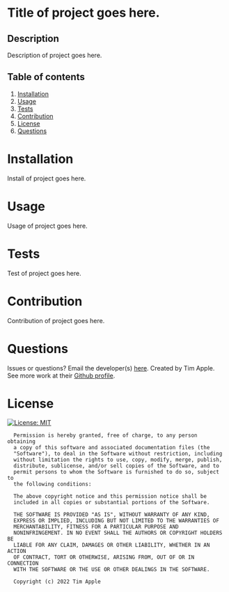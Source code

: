 # Title of project goes here.
  
  ## Description

  Description of project goes here.
  
  ## Table of contents
  
  1. [Installation](#installation)
  2. [Usage](#usage)
  3. [Tests](#tests)
  4. [Contribution](#contribution)
  5. [License](#license)
  6. [Questions](#questions)
  
  # Installation
  
  Install of project goes here.
  
  # Usage
  
  Usage of project goes here.
  
  # Tests
  
  Test of project goes here.
  
  # Contribution
  
  Contribution of project goes here.

  # Questions
  
  Issues or questions? Email the developer(s) [here](mailto:example@gmail.com).
  Created by Tim Apple. See more work at their [Github profile](https://github.com/example).

  # License

  [![License: MIT](https://img.shields.io/badge/License-MIT-yellow.svg)](https://opensource.org/licenses/MIT)

      Permission is hereby granted, free of charge, to any person obtaining
      a copy of this software and associated documentation files (the
      "Software"), to deal in the Software without restriction, including
      without limitation the rights to use, copy, modify, merge, publish,
      distribute, sublicense, and/or sell copies of the Software, and to
      permit persons to whom the Software is furnished to do so, subject to
      the following conditions:
      
      The above copyright notice and this permission notice shall be
      included in all copies or substantial portions of the Software.
      
      THE SOFTWARE IS PROVIDED "AS IS", WITHOUT WARRANTY OF ANY KIND,
      EXPRESS OR IMPLIED, INCLUDING BUT NOT LIMITED TO THE WARRANTIES OF
      MERCHANTABILITY, FITNESS FOR A PARTICULAR PURPOSE AND
      NONINFRINGEMENT. IN NO EVENT SHALL THE AUTHORS OR COPYRIGHT HOLDERS BE
      LIABLE FOR ANY CLAIM, DAMAGES OR OTHER LIABILITY, WHETHER IN AN ACTION
      OF CONTRACT, TORT OR OTHERWISE, ARISING FROM, OUT OF OR IN CONNECTION
      WITH THE SOFTWARE OR THE USE OR OTHER DEALINGS IN THE SOFTWARE.
      
      Copyright (c) 2022 Tim Apple